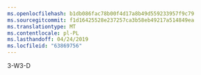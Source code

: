 ```yaml
---
ms.openlocfilehash: b1db086fac78b00f4d17a8b49d559233957f9c79
ms.sourcegitcommit: f1d16425528e237257ca3b58eb49217a514849ea
ms.translationtype: MT
ms.contentlocale: pl-PL
ms.lasthandoff: 04/24/2019
ms.locfileid: "63869756"
---
```

<span data-ttu-id="9d78b-101">3-W</span><span class="sxs-lookup"><span data-stu-id="9d78b-101">3-D</span></span>